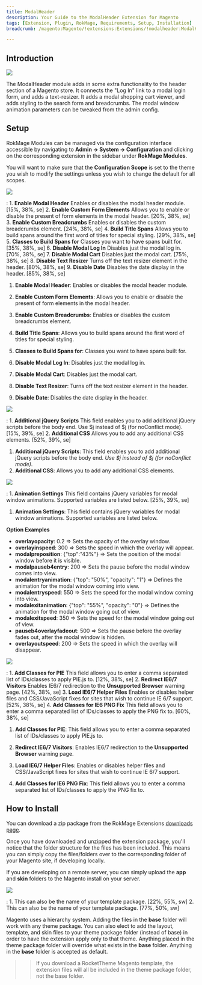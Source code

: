 ```yaml
---
title: ModalHeader
description: Your Guide to the ModalHeader Extension for Magento
tags: [Extension, Plugin, RokMage, Requirements, Setup, Installation]
breadcrumb: /magento:Magento/!extensions:Extensions/!modalheader:ModalHeader

---
```


Introduction
-----

![][demo]

The ModalHeader module adds in some extra functionality to the header section of a Magento store. It connects the "Log In" link to a modal login form, and adds a text-resizer. It adds a modal shopping cart viewer, and adds styling to the search form and breadcrumbs. The modal window animation parameters can be tweaked from the admin config.

Setup
-----

RokMage Modules can be managed via the configuration interface accessible by navigating to **Admin -> System -> Configuration** and clicking on the corresponding extension in the sidebar under **RokMage Modules**. 

You will want to make sure that the **Configuration Scope** is set to the theme you wish to modify the settings unless you wish to change the default for all scopes.

![][extension1]

:	1. **Enable Modal Header** Enables or disables the modal header module. [15%, 38%, se]
	2. **Enable Custom Form Elements** Allows you to enable or disable the present of form elements in the modal header. [20%, 38%, se]
	3. **Enable Custom Breadcrumbs** Enables or disables the custom breadcrumbs element. [24%, 38%, se]
	4. **Build Title Spans** Allows you to build spans around the first word of titles for special styling. [29%, 38%, se]
	5. **Classes to Build Spans for** Classes you want to have spans built for. [35%, 38%, se]
	6. **Disable Modal Log In** Disables just the modal log in. [70%, 38%, se]
	7. **Disable Modal Cart** Disables just the modal cart. [75%, 38%, se]
	8. **Disable Text Resizer** Turns off the text resizer element in the header. [80%, 38%, se]
	9. **Disable Date** Disables the date display in the header. [85%, 38%, se]

1. **Enable Modal Header**: Enables or disables the modal header module.

2. **Enable Custom Form Elements**: Allows you to enable or disable the present of form elements in the modal header.

3. **Enable Custom Breadcrumbs**: Enables or disables the custom breadcrumbs element.

4. **Build Title Spans**: Allows you to build spans around the first word of titles for special styling.

5. **Classes to Build Spans for**: Classes you want to have spans built for.

6. **Disable Modal Log In**: Disables just the modal log in.

7. **Disable Modal Cart**: Disables just the modal cart.

8. **Disable Text Resizer**: Turns off the text resizer element in the header.

9. **Disable Date**: Disables the date display in the header.

![][extension2]

:	1. **Additional jQuery Scripts** This field enables you to add additional jQuery scripts before the body end. Use $j instead of $j (for noConflict mode). [15%, 39%, se]
	2. **Additional CSS** Allows you to add any additional CSS elements. [52%, 39%, se]

1. **Additional jQuery Scripts**: This field enables you to add additional jQuery scripts before the body end. *Use $j instead of $j (for noConflict mode)*.
2. **Additional CSS**: Allows you to add any additional CSS elements.

![][extension4]

:	1. **Animation Settings** This field contains jQuery variables for modal window animations. Supported variables are listed below. [25%, 39%, se]

1. **Animation Settings**: This field contains jQuery variables for modal window animations. Supported variables are listed below.

**Option Examples**

* **overlayopacity**: 0.2 ⇒ Sets the opacity of the overlay window.
* **overlayinspeed**: 300 ⇒ Sets the speed in which the overlay will appear.
* **modalpreposition**: {"top":"43%"} ⇒ Sets the position of the modal window before it is visible.
* **modalpauseb4entry**: 200 ⇒ Sets the pause before the modal window comes into view.
* **modalentryanimation**: {"top": "50%", "opacity": "1"} ⇒ Defines the animation for the modal window coming into view.
* **modalentryspeed**: 550 ⇒ Sets the speed for the modal window coming into view.
* **modalexitanimation**: {"top": "55%", "opacity": "0"} ⇒ Defines the animation for the modal window going out of view.
* **modalexitspeed**: 350 ⇒ Sets the speed for the modal window going out of view.
* **pauseb4overlayfadeout**: 500 ⇒ Sets the pause before the overlay fades out, after the modal window is hidden.
* **overlayoutspeed**: 200 ⇒ Sets the speed in which the overlay will disappear.

![][extension3]

:	1. **Add Classes for PIE** This field allows you to enter a comma separated list of IDs/classes to apply PIE.js to. [12%, 38%, se]
	2. **Redirect IE6/7 Visitors** Enables IE6/7 redirection to the **Unsupported Browser** warning page. [42%, 38%, se]
	3. **Load IE6/7 Helper Files** Enables or disables helper files and CSS/JavaScript fixes for sites that wish to continue IE 6/7 support. [52%, 38%, se]
	4. **Add Classes for IE6 PNG Fix** This field allows you to enter a comma separated list of IDs/classes to apply the PNG fix to. [60%, 38%, se]

1. **Add Classes for PIE**: This field allows you to enter a comma separated list of IDs/classes to apply PIE.js to.

2. **Redirect IE6/7 Visitors**: Enables IE6/7 redirection to the **Unsupported Browser** warning page.

3. **Load IE6/7 Helper Files**: Enables or disables helper files and CSS/JavaScript fixes for sites that wish to continue IE 6/7 support.

4. **Add Classes for IE6 PNG Fix**: This field allows you to enter a comma separated list of IDs/classes to apply the PNG fix to.

How to Install
-----

You can download a zip package from the RokMage Extensions [downloads page][download].

Once you have downloaded and unzipped the extension package, you'll notice that the folder structure for the files has been included. This means you can simply copy the files/folders over to the corresponding folder of your Magento site, if developing locally. 

If you are developing on a remote server, you can simply upload the **app** and **skin** folders to the Magento install on your server.

![][installation]

:	1. This can also be the name of your template package. [22%, 55%, sw]
	2. This can also be the name of your template package. [77%, 50%, sw]

Magento uses a hierarchy system. Adding the files in the **base** folder will work with any theme package. You can also elect to add the layout, template, and skin files to your theme package folder (instead of base) in order to have the extension apply only to that theme. Anything placed in the theme package folder will override what exists in the **base** folder. Anything in the **base** folder is accepted as default.

>> If you download a RocketTheme Magento template, the extension files will all be included in the theme package folder, not the base folder.

[installation]: assets/installation.jpg
[download]: http://www.rockettheme.com/magento-downloads/1807-extension
[extension1]: assets/extension_1.jpeg
[extension2]: assets/extension_2.jpeg
[extension3]: assets/extension_3.jpeg
[extension4]: assets/extension_4.jpeg
[demo]: assets/demo_modalheader.jpeg